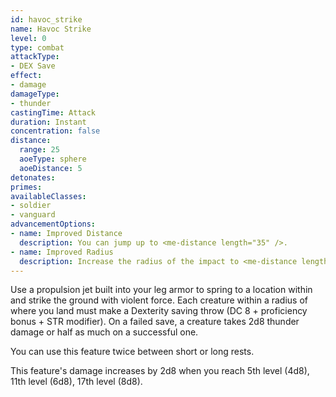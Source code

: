 ```yaml
---
id: havoc_strike
name: Havoc Strike
level: 0
type: combat
attackType:
- DEX Save
effect:
- damage
damageType:
- thunder
castingTime: Attack
duration: Instant
concentration: false
distance:
  range: 25
  aoeType: sphere
  aoeDistance: 5
detonates:
primes:
availableClasses:
- soldier
- vanguard
advancementOptions:
- name: Improved Distance
  description: You can jump up to <me-distance length="35" />.
- name: Improved Radius
  description: Increase the radius of the impact to <me-distance length="10" />.
---
```

Use a propulsion jet built into your leg armor to spring to a location within <me-distance length="25" /> and strike the ground with violent force.
Each creature within a <me-distance length="5" adj/> radius of where you land must make a Dexterity saving throw (DC 8 + proficiency bonus + STR modifier).
On a failed save, a creature takes 2d8 thunder damage or half as much on a successful one.

You can use this feature twice between short or long rests.

This feature's damage increases by 2d8 when you reach 5th level (4d8), 11th level (6d8), 17th level (8d8).
